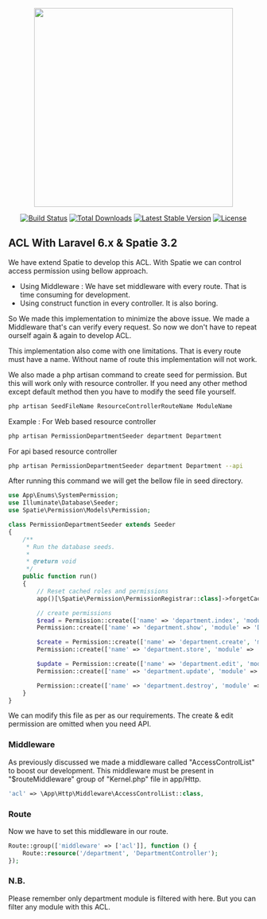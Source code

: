 <p align="center"><img src="https://res.cloudinary.com/dtfbvvkyp/image/upload/v1566331377/laravel-logolockup-cmyk-red.svg" width="400"></p>

<p align="center">
<a href="https://travis-ci.org/laravel/framework"><img src="https://travis-ci.org/laravel/framework.svg" alt="Build Status"></a>
<a href="https://packagist.org/packages/laravel/framework"><img src="https://poser.pugx.org/laravel/framework/d/total.svg" alt="Total Downloads"></a>
<a href="https://packagist.org/packages/laravel/framework"><img src="https://poser.pugx.org/laravel/framework/v/stable.svg" alt="Latest Stable Version"></a>
<a href="https://packagist.org/packages/laravel/framework"><img src="https://poser.pugx.org/laravel/framework/license.svg" alt="License"></a>
</p>

## ACL With Laravel 6.x & Spatie 3.2

We have extend Spatie to develop this ACL. 
With Spatie we can control access permission using bellow approach.
- Using Middleware : We have set middleware with every route. That is time consuming for development.
- Using construct function in every controller. It is also boring.

So We made this implementation to minimize the above issue. We made a Middleware that's can verify every request. So now we don't have to repeat ourself again & again to develop ACL. 

This implementation also come with one limitations. That is every route must have a name. Without name of route this implementation will not work.

We also made a php artisan command to create seed for permission. But this will work only with resource controller. If you need any other method except default method then you have to modify the seed file yourself. 

``` bash
php artisan SeedFileName ResourceControllerRouteName ModuleName
```

Example :
For Web based resource controller 
``` bash
php artisan PermissionDepartmentSeeder department Department 
```

For api based resource controller 
``` bash
php artisan PermissionDepartmentSeeder department Department --api
```

After running this command we will get the bellow file in seed directory.

```php
use App\Enums\SystemPermission;
use Illuminate\Database\Seeder;
use Spatie\Permission\Models\Permission;

class PermissionDepartmentSeeder extends Seeder
{
    /**
     * Run the database seeds.
     *
     * @return void
     */
    public function run()
    {
        // Reset cached roles and permissions
        app()[\Spatie\Permission\PermissionRegistrar::class]->forgetCachedPermissions();

        // create permissions
        $read = Permission::create(['name' => 'department.index', 'module' => 'Department', 'permission' => SystemPermission::Read]);
        Permission::create(['name' => 'department.show', 'module' => 'Department', 'parent_permission' => $read->id]);

        $create = Permission::create(['name' => 'department.create', 'module' => 'Department', 'permission' => SystemPermission::Create]);
        Permission::create(['name' => 'department.store', 'module' => 'Department', 'parent_permission' => $create->id]);

        $update = Permission::create(['name' => 'department.edit', 'module' => 'Department', 'permission' => SystemPermission::Update]);
        Permission::create(['name' => 'department.update', 'module' => 'Department', 'parent_permission' => $update->id]);

        Permission::create(['name' => 'department.destroy', 'module' => 'Department', 'permission' => SystemPermission::Delete]);
    }
}
```

We can modify this file as per as our requirements. The create & edit permission are omitted when you need API. 


### Middleware
As previously discussed we made a middleware called "AccessControlList" to boost our development. This middleware must be present in "$routeMiddleware" group of "Kernel.php" file in app/Http.
```php
'acl' => \App\Http\Middleware\AccessControlList::class,
```

### Route
Now we have to set this middleware in our route.
```php
Route::group(['middleware' => ['acl']], function () {
    Route::resource('/department', 'DepartmentController');
});
```

### N.B.
Please remember only department module is filtered with here. But you can filter any module with this ACL. 

